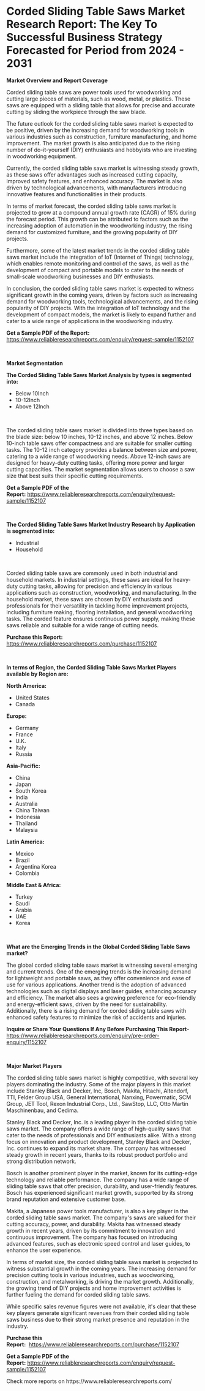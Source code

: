 <p><h1>Corded Sliding Table Saws Market Research Report: The Key To Successful Business Strategy Forecasted for Period from 2024 - 2031</h1></p><p><strong>Market Overview and Report Coverage</strong></p>
<p><p>Corded sliding table saws are power tools used for woodworking and cutting large pieces of materials, such as wood, metal, or plastics. These saws are equipped with a sliding table that allows for precise and accurate cutting by sliding the workpiece through the saw blade.</p><p>The future outlook for the corded sliding table saws market is expected to be positive, driven by the increasing demand for woodworking tools in various industries such as construction, furniture manufacturing, and home improvement. The market growth is also anticipated due to the rising number of do-it-yourself (DIY) enthusiasts and hobbyists who are investing in woodworking equipment.</p><p>Currently, the corded sliding table saws market is witnessing steady growth, as these saws offer advantages such as increased cutting capacity, improved safety features, and enhanced accuracy. The market is also driven by technological advancements, with manufacturers introducing innovative features and functionalities in their products.</p><p>In terms of market forecast, the corded sliding table saws market is projected to grow at a compound annual growth rate (CAGR) of 15% during the forecast period. This growth can be attributed to factors such as the increasing adoption of automation in the woodworking industry, the rising demand for customized furniture, and the growing popularity of DIY projects.</p><p>Furthermore, some of the latest market trends in the corded sliding table saws market include the integration of IoT (Internet of Things) technology, which enables remote monitoring and control of the saws, as well as the development of compact and portable models to cater to the needs of small-scale woodworking businesses and DIY enthusiasts.</p><p>In conclusion, the corded sliding table saws market is expected to witness significant growth in the coming years, driven by factors such as increasing demand for woodworking tools, technological advancements, and the rising popularity of DIY projects. With the integration of IoT technology and the development of compact models, the market is likely to expand further and cater to a wide range of applications in the woodworking industry.</p></p>
<p><strong>Get a Sample PDF of the Report:</strong> <a href="https://www.reliableresearchreports.com/enquiry/request-sample/1152107">https://www.reliableresearchreports.com/enquiry/request-sample/1152107</a></p>
<p>&nbsp;</p>
<p><strong>Market Segmentation</strong></p>
<p><strong>The Corded Sliding Table Saws Market Analysis by types is segmented into:</strong></p>
<p><ul><li>Below 10Inch</li><li>10-12Inch</li><li>Above 12Inch</li></ul></p>
<p>&nbsp;</p>
<p><p>The corded sliding table saws market is divided into three types based on the blade size: below 10 inches, 10-12 inches, and above 12 inches. Below 10-inch table saws offer compactness and are suitable for smaller cutting tasks. The 10-12 inch category provides a balance between size and power, catering to a wide range of woodworking needs. Above 12-inch saws are designed for heavy-duty cutting tasks, offering more power and larger cutting capacities. The market segmentation allows users to choose a saw size that best suits their specific cutting requirements.</p></p>
<p><strong>Get a Sample PDF of the Report:</strong>&nbsp;<a href="https://www.reliableresearchreports.com/enquiry/request-sample/1152107">https://www.reliableresearchreports.com/enquiry/request-sample/1152107</a></p>
<p>&nbsp;</p>
<p><strong>The Corded Sliding Table Saws Market Industry Research by Application is segmented into:</strong></p>
<p><ul><li>Industrial</li><li>Household</li></ul></p>
<p>&nbsp;</p>
<p><p>Corded sliding table saws are commonly used in both industrial and household markets. In industrial settings, these saws are ideal for heavy-duty cutting tasks, allowing for precision and efficiency in various applications such as construction, woodworking, and manufacturing. In the household market, these saws are chosen by DIY enthusiasts and professionals for their versatility in tackling home improvement projects, including furniture making, flooring installation, and general woodworking tasks. The corded feature ensures continuous power supply, making these saws reliable and suitable for a wide range of cutting needs.</p></p>
<p><strong>Purchase this Report:</strong>&nbsp; <a href="https://www.reliableresearchreports.com/purchase/1152107">https://www.reliableresearchreports.com/purchase/1152107</a></p>
<p>&nbsp;</p>
<p><strong>In terms of Region, the Corded Sliding Table Saws Market Players available by Region are:</strong></p>
<p>
    <p> <strong> North America: </strong>
        <ul>
            <li>United States</li>
            <li>Canada</li>
        </ul>
        </p> 
    <p> <strong> Europe: </strong>
        <ul>
            <li>Germany</li>
            <li>France</li>
            <li>U.K.</li>
            <li>Italy</li>
            <li>Russia</li>
        </ul>
        </p> 
    <p> <strong> Asia-Pacific: </strong>
        <ul>
            <li>China</li>
            <li>Japan</li>
            <li>South Korea</li>
            <li>India</li>
            <li>Australia</li>
            <li>China Taiwan</li>
            <li>Indonesia</li>
            <li>Thailand</li>
            <li>Malaysia</li>
        </ul>
        </p> 
    <p> <strong> Latin America: </strong>
        <ul>
            <li>Mexico</li>
            <li>Brazil</li>
            <li>Argentina Korea</li>
            <li>Colombia</li>
        </ul>
        </p> 
    <p> <strong> Middle East & Africa: </strong>
        <ul>
            <li>Turkey</li>
            <li>Saudi</li>
            <li>Arabia</li>
            <li>UAE</li>
            <li>Korea</li>
        </ul>
    </p>
    </p>
<p>&nbsp;</p>
<p><strong>What are the Emerging Trends in the Global Corded Sliding Table Saws market?</strong></p>
<p><p>The global corded sliding table saws market is witnessing several emerging and current trends. One of the emerging trends is the increasing demand for lightweight and portable saws, as they offer convenience and ease of use for various applications. Another trend is the adoption of advanced technologies such as digital displays and laser guides, enhancing accuracy and efficiency. The market also sees a growing preference for eco-friendly and energy-efficient saws, driven by the need for sustainability. Additionally, there is a rising demand for corded sliding table saws with enhanced safety features to minimize the risk of accidents and injuries.</p></p>
<p><strong>Inquire or Share Your Questions If Any Before Purchasing This Report</strong>- <a href="https://www.reliableresearchreports.com/enquiry/pre-order-enquiry/1152107">https://www.reliableresearchreports.com/enquiry/pre-order-enquiry/1152107</a></p>
<p>&nbsp;</p>
<p><strong>Major Market Players</strong></p>
<p><p>The corded sliding table saws market is highly competitive, with several key players dominating the industry. Some of the major players in this market include Stanley Black and Decker, Inc, Bosch, Makita, Hitachi, Altendorf, TTI, Felder Group USA, General International, Nanxing, Powermatic, SCM Group, JET Tool, Rexon Industrial Corp., Ltd., SawStop, LLC, Otto Martin Maschinenbau, and Cedima.</p><p>Stanley Black and Decker, Inc. is a leading player in the corded sliding table saws market. The company offers a wide range of high-quality saws that cater to the needs of professionals and DIY enthusiasts alike. With a strong focus on innovation and product development, Stanley Black and Decker, Inc. continues to expand its market share. The company has witnessed steady growth in recent years, thanks to its robust product portfolio and strong distribution network.</p><p>Bosch is another prominent player in the market, known for its cutting-edge technology and reliable performance. The company has a wide range of sliding table saws that offer precision, durability, and user-friendly features. Bosch has experienced significant market growth, supported by its strong brand reputation and extensive customer base.</p><p>Makita, a Japanese power tools manufacturer, is also a key player in the corded sliding table saws market. The company's saws are valued for their cutting accuracy, power, and durability. Makita has witnessed steady growth in recent years, driven by its commitment to innovation and continuous improvement. The company has focused on introducing advanced features, such as electronic speed control and laser guides, to enhance the user experience.</p><p>In terms of market size, the corded sliding table saws market is projected to witness substantial growth in the coming years. The increasing demand for precision cutting tools in various industries, such as woodworking, construction, and metalworking, is driving the market growth. Additionally, the growing trend of DIY projects and home improvement activities is further fueling the demand for corded sliding table saws.</p><p>While specific sales revenue figures were not available, it's clear that these key players generate significant revenues from their corded sliding table saws business due to their strong market presence and reputation in the industry.</p></p>
<p><strong>Purchase this Report:</strong>&nbsp;&nbsp;<a href="https://www.reliableresearchreports.com/purchase/1152107">https://www.reliableresearchreports.com/purchase/1152107</a></p>
<p></p>
<p><strong>Get a Sample PDF of the Report:</strong>&nbsp;<a href="https://www.reliableresearchreports.com/enquiry/request-sample/1152107">https://www.reliableresearchreports.com/enquiry/request-sample/1152107</a></p>
<p>Check more reports on https://www.reliableresearchreports.com/</p>